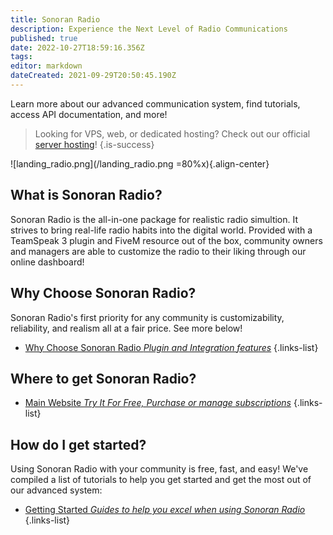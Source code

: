 ```yaml
---
title: Sonoran Radio
description: Experience the Next Level of Radio Communications
published: true
date: 2022-10-27T18:59:16.356Z
tags: 
editor: markdown
dateCreated: 2021-09-29T20:50:45.190Z
---
```


Learn more about our advanced communication system, find tutorials, access API documentation, and more!

> Looking for VPS, web, or dedicated hosting? Check out our official [server hosting](https://info.sonorancad.com/other-products/server-hosting)! {.is-success}

<!--![Sonoran Radio](/logos/radio_logo_dark.png =95%x)-->
![landing_radio.png](/landing_radio.png =80%x){.align-center}

## What is Sonoran Radio?

Sonoran Radio is the all-in-one package for realistic radio simultion. It strives to bring real-life radio habits into the digital world. Provided with a TeamSpeak 3 plugin and FiveM resource out of the box, community owners and managers are able to customize the radio to their liking through our online dashboard!

## Why Choose Sonoran Radio?

Sonoran Radio's first priority for any community is customizability, reliability, and realism all at a fair price. See more below!

- [Why Choose Sonoran Radio *Plugin and Integration features*](/why-choose-sonoran-radio)
{.links-list}

## Where to get Sonoran Radio?

- [Main Website *Try It For Free, Purchase or manage subscriptions*](https://sonoranradio.com)
{.links-list}

## How do I get started?

Using Sonoran Radio with your community is free, fast, and easy! We've compiled a list of tutorials to help you get started and get the most out of our advanced system:

- [Getting Started *Guides to help you excel when using Sonoran Radio*](/tutorials/getting-started)
{.links-list}